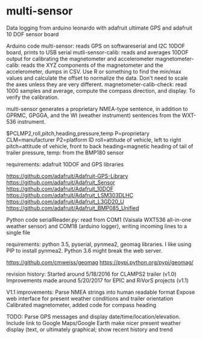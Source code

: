 # multi-sensor
Data logging from arduino leonardo with adafruit ultimate GPS and adafruit 10 DOF sensor board

Arduino code
multi-sensor:  reads GPS on softwareserial and I2C 10DOF board, prints to USB serial
mutli-sensor-calib:  reads and averages 10DOF output for calibrating the magnetometer and accelerometer
magnetometer-calib:  reads the XYZ components of the magnetometer and the accelerometer, dumps in CSV.  Use R or something to find the min/max values and calculate the offset to normalize the data.  Don't need to scale the axes unless they are very different.
magnetometer-calib-check: read 1000 samples and average, compute the compass direction, and display.  To verify the calibration.

multi-sensor generates a proprietary NMEA-type sentence, in addition to GPRMC, GPGGA, and the WI (weather instrument) sentences from the WXT-536 instrument.

$PCLMP2,roll,pitch,heading,pressure,temp
P=proprietary
CLM=manufacturer
P2=platform ID
roll=attitude of vehicle, left to right
pitch=attitude of vehicle, front to back
heading=magnetic heading of tail of trailer
pressure, temp: from the BMP180 sensor

requirements:  adafruit 10DOF and GPS libraries

https://github.com/adafruit/Adafruit-GPS-Library
https://github.com/adafruit/Adafruit_Sensor
https://github.com/adafruit/Adafruit_10DOF
https://github.com/adafruit/Adafruit_LSM303DLHC
https://github.com/adafruit/Adafruit_L3GD20_U
https://github.com/adafruit/Adafruit_BMP085_Unified


Python code
serialReader.py: read from COM1 (Vaisala WXT536 all-in-one weather sensor) and COM18 (arduino logger), writing incoming lines to a single file

requirements: python 3.5, pyserial, pynmea2, geomag libraries.  I like using PIP to install pynmea2.  Python 3.6 might break the web server.

https://github.com/cmweiss/geomag
https://pypi.python.org/pypi/geomag/

revision history:
Started around 5/18/2016 for CLAMPS2 trailer (v1.0)
Improvements made around 5/20/2017 for EPIC and RiVorS projects (v1.1)

V1.1 improvements:
Parse NMEA strings into human readable format
Expose web interface for present weather conditions and trailer orientation
Calibrated magnetometer, added code for compass heading

TODO:
Parse GPS messages and display date/time/location/elevation.
Include link to Google Maps/Google Earth
make nicer present weather display (text, or ultimately graphical; show recent history and trend

